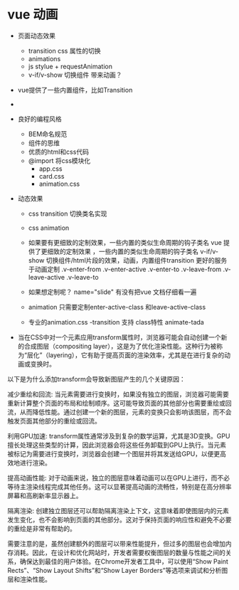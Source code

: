 # vue 动画

- 页面动态效果
    - transition css 属性的切换
    - animations
    - js stylue + requestAnimation
    - v-if/v-show 切换组件 带来动画？

- vue提供了一些内置组件，比如Transition
- <component :is="">

- 良好的编程风格 
    - BEM命名规范
    - 组件的思维
    - 优质的html和css代码
    - @import 将css模块化
        - app.css
        - card.css
        - animation.css


- 动态效果
    - css transition 切换类名实现
    - css animation
    - 如果要有更细致的定制效果，一些内置的类似生命周期的钩子类名
        vue 提供了更细致的定制效果 ，一些内置的类似生命周期的钩子类名
        v-if/v-show 切换组件/html片段的效果，动画，内置组件transition 更好的服务于动画定制
        .v-enter-from .v-enter-active .v-enter-to
        .v-leave-from .v-leave-active .v-leave-to

    - 如果想定制呢？ name="slide" 有没有把vue 文档仔细看一遍
    - animation 只需要定制enter-active-class 和leave-active-class
    - 专业的animation.css
        -transition 支持 class特性 animate-tada


- 当在CSS中对一个元素应用transform属性时，浏览器可能会自动创建一个新的合成图层（compositing layer），这是为了优化渲染性能。这种行为被称为“层化”（layering），它有助于提高页面的渲染效率，尤其是在进行复杂的动画或变换时。

以下是为什么添加transform会导致新图层产生的几个关键原因：

减少重绘和回流: 当元素需要进行变换时，如果没有独立的图层，浏览器可能需要重新计算整个页面的布局和绘制顺序。这可能导致页面的其他部分也需要重绘或回流，从而降低性能。通过创建一个新的图层，元素的变换只会影响该图层，而不会触发页面其他部分的重绘或回流。

利用GPU加速: transform属性通常涉及到复杂的数学运算，尤其是3D变换。GPU擅长处理这些类型的计算，因此浏览器会将这些任务卸载到GPU上执行。当元素被标记为需要进行变换时，浏览器会创建一个图层并将其发送给GPU，以便更高效地进行渲染。

提高动画性能: 对于动画来说，独立的图层意味着动画可以在GPU上进行，而不必等待主渲染线程完成其他任务。这可以显著提高动画的流畅性，特别是在高分辨率屏幕和高刷新率显示器上。

隔离渲染: 创建独立图层还可以帮助隔离渲染上下文，这意味着即使图层内的元素发生变化，也不会影响到页面的其他部分。这对于保持页面的响应性和避免不必要的重绘是非常有帮助的。

需要注意的是，虽然创建额外的图层可以带来性能提升，但过多的图层也会增加内存消耗。因此，在设计和优化网站时，开发者需要权衡图层的数量与性能之间的关系，确保达到最佳的用户体验。在Chrome开发者工具中，可以使用“Show Paint Rects”、“Show Layout Shifts”和“Show Layer Borders”等选项来调试和分析图层和渲染性能。